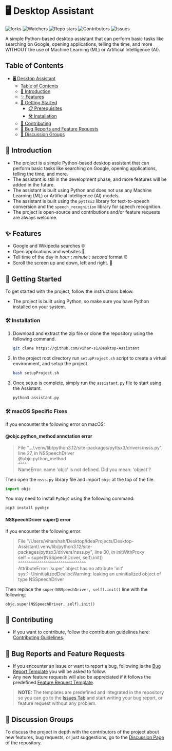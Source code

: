 # 🖥️ Desktop Assistant

![forks](https://img.shields.io/github/forks/vihar-s1/Desktop-Assistant?style=for-the-badge&color=dark-green)
![Watchers](https://img.shields.io/github/watchers/vihar-s1/Desktop-Assistant?style=for-the-badge&color=dark-green)
![Repo stars](https://img.shields.io/github/stars/vihar-s1/Desktop-Assistant?style=for-the-badge&color=dark-green)
![Contributors](https://img.shields.io/github/contributors/vihar-s1/Desktop-Assistant?style=for-the-badge&color=dark-green)
![Issues](https://img.shields.io/github/issues/vihar-s1/Desktop-Assistant?style=for-the-badge&color=dark-green)

<!-- ![Project Logo](logo.png) -->

A simple Python-based desktop assistant that can perform basic tasks like searching on Google, opening applications, telling the time, and more WITHOUT the use of Machine Learning (ML) or Artificial Intelligence (AI).

## Table of Contents

- [🖥️ Desktop Assistant](#-desktop-assistant)
  - [Table of Contents](#table-of-contents)
  - [🚀 Introduction](#-introduction)
  - [✨ Features](#-features)
  - [🚀 Getting Started](#-getting-started)
    - [📋 Prerequisites](#-prerequisites)
    - [🛠️ Installation](#-installation)
  - [🤝 Contributing](#-contributing)
  - [🐞 Bug Reports and Feature Requests](#-bug-reports-and-feature-requests)
  - [💬 Discussion Groups](#-discussion-groups)

## 🚀 Introduction

- The project is a simple Python-based desktop assistant that can perform basic tasks like searching on Google, opening applications, telling the time, and more.
- The assistant is still in the development phase, and more features will be added in the future.
- The assistant is built using Python and does not use any Machine Learning (ML) or Artificial Intelligence (AI) models.
- The assistant is built using the `pyttsx3` library for text-to-speech conversion and the `speech_recognition` library for speech recognition.
- The project is open-source and contributions and/or feature requests are always welcome.

## ✨ Features

- Google and Wikipedia searches 🌐
- Open applications and websites 🚀
- Tell time of the day in _hour **:** minute **:** second_ format ⏰
- Scroll the screen up and down, left and right. 📜

## 🚀 Getting Started

To get started with the project, follow the instructions below.

- The project is built using Python, so make sure you have Python installed on your system.

### 🛠️ Installation

1. Download and extract the zip file or clone the repository using the following command.

    ```bash
    git clone https://github.com/vihar-s1/Desktop-Assistant
    ```

2. In the project root directory run `setupProject.sh` script to create a virtual environment, and setup the project.

    ```bash
    bash setupProject.sh
    ```

3. Once setup is complete, simply run the `assistant.py` file to start using the Assistant.

    ```bash
    python3 assistant.py
    ```

### 🛠️ macOS Specific Fixes

If you encounter the following error on macOS:

#### @objc.python_method annotation error

> File ".../.venv/lib/python3.12/site-packages/pyttsx3/drivers/nsss.py", line 27, in NSSpeechDriver  
>    @objc.python_method  
>    ^^^^  
> NameError: name 'objc' is not defined. Did you mean: 'object'?  

Then open the `nsss.py` library file and import `objc` at the top of the file.

```python
import objc
```

You may need to install `PyObjC` using the following command:

```bash
pip3 install pyobjc
```

#### NSSpeechDriver super() error

If you encounter the following error:

>   File "/Users/viharshah/Desktop/IdeaProjects/Desktop-Assistant/.venv/lib/python3.12/site-packages/pyttsx3/drivers/nsss.py", line 30, in initWithProxy  
> self = super(NSSpeechDriver, self).init()  
> ^^^^^^^^^^^^^^^^^^^^^^^^^^^^^^^^  
> AttributeError: 'super' object has no attribute 'init'  
> sys:1: UninitializedDeallocWarning: leaking an uninitialized object of type NSSpeechDriver

Then replace the `super(NSSpeechDriver, self).init()` line with the following:

```python3
objc.super(NSSpeechDriver, self).init()
```

## 🤝 Contributing

- If you want to contribute, follow the contribution guidelines
  here: [Contributing Guidelines](https://github.com/vihar-s1/Desktop-Assistant/blob/main/CONTRIBUTING.md).
  
## 🐞 Bug Reports and Feature Requests

- If you encounter an issue or want to report a bug, following is
  the [Bug Report Template](https://github.com/vihar-s1/Desktop-Assistant/blob/main/.github/ISSUE_TEMPLATE/bug_report.md)
  you will be asked to follow.
- Any new feature requests will also be appreciated if it follows the predefined [Feature Request Template](https://github.com/vihar-s1/Desktop-Assistant/blob/main/.github/ISSUE_TEMPLATE/feature_request.md).

> **NOTE:** The templates are predefined and integrated in the repository so you can go to
> the [Issues Tab](https://github.com/vihar-s1/Desktop-Assistant/issues) and start writing your bug report, or feature
> request without any problem.

## 💬 Discussion Groups

To discuss the project in depth with the contributors of the project about new features, bug requests, or just
suggestions, go to the [Discussion Page](https://github.com/vihar-s1/Desktop-Assistant/discussions) of the repository.
